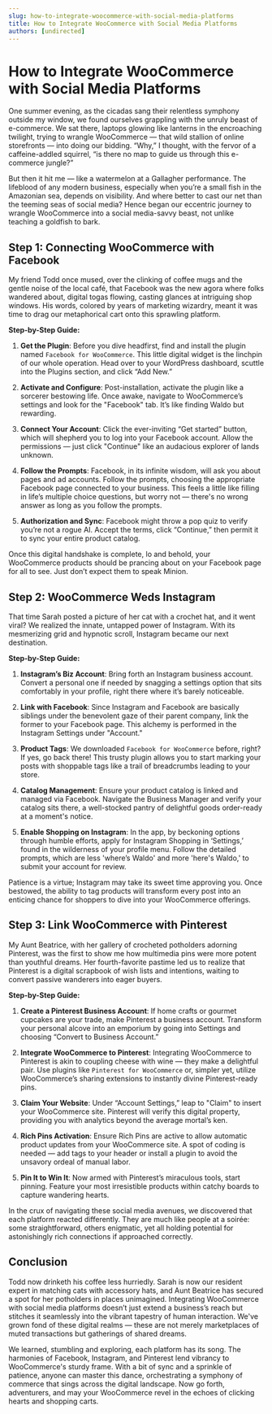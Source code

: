 ```yaml
---
slug: how-to-integrate-woocommerce-with-social-media-platforms
title: How to Integrate WooCommerce with Social Media Platforms
authors: [undirected]
---
```



# How to Integrate WooCommerce with Social Media Platforms

One summer evening, as the cicadas sang their relentless symphony outside my window, we found ourselves grappling with the unruly beast of e-commerce. We sat there, laptops glowing like lanterns in the encroaching twilight, trying to wrangle WooCommerce — that wild stallion of online storefronts — into doing our bidding. “Why,” I thought, with the fervor of a caffeine-addled squirrel, “is there no map to guide us through this e-commerce jungle?”

But then it hit me — like a watermelon at a Gallagher performance. The lifeblood of any modern business, especially when you’re a small fish in the Amazonian sea, depends on visibility. And where better to cast our net than the teeming seas of social media? Hence began our eccentric journey to wrangle WooCommerce into a social media-savvy beast, not unlike teaching a goldfish to bark.

## Step 1: Connecting WooCommerce with Facebook

My friend Todd once mused, over the clinking of coffee mugs and the gentle noise of the local café, that Facebook was the new agora where folks wandered about, digital togas flowing, casting glances at intriguing shop windows. His words, colored by years of marketing wizardry, meant it was time to drag our metaphorical cart onto this sprawling platform.

**Step-by-Step Guide:**

1. **Get the Plugin**: Before you dive headfirst, find and install the plugin named `Facebook for WooCommerce`. This little digital widget is the linchpin of our whole operation. Head over to your WordPress dashboard, scuttle into the Plugins section, and click “Add New.”

2. **Activate and Configure**: Post-installation, activate the plugin like a sorcerer bestowing life. Once awake, navigate to WooCommerce’s settings and look for the "Facebook" tab. It’s like finding Waldo but rewarding.

3. **Connect Your Account**: Click the ever-inviting “Get started” button, which will shepherd you to log into your Facebook account. Allow the permissions — just click "Continue" like an audacious explorer of lands unknown.

4. **Follow the Prompts**: Facebook, in its infinite wisdom, will ask you about pages and ad accounts. Follow the prompts, choosing the appropriate Facebook page connected to your business. This feels a little like filling in life’s multiple choice questions, but worry not — there's no wrong answer as long as you follow the prompts. 

5. **Authorization and Sync**: Facebook might throw a pop quiz to verify you’re not a rogue AI. Accept the terms, click “Continue,” then permit it to sync your entire product catalog.

Once this digital handshake is complete, lo and behold, your WooCommerce products should be prancing about on your Facebook page for all to see. Just don’t expect them to speak Minion.

## Step 2: WooCommerce Weds Instagram

That time Sarah posted a picture of her cat with a crochet hat, and it went viral? We realized the innate, untapped power of Instagram. With its mesmerizing grid and hypnotic scroll, Instagram became our next destination.

**Step-by-Step Guide:**

1. **Instagram’s Biz Account**: Bring forth an Instagram business account. Convert a personal one if needed by snagging a settings option that sits comfortably in your profile, right there where it’s barely noticeable.

2. **Link with Facebook**: Since Instagram and Facebook are basically siblings under the benevolent gaze of their parent company, link the former to your Facebook page. This alchemy is performed in the Instagram Settings under "Account."

3. **Product Tags**: We downloaded `Facebook for WooCommerce` before, right? If yes, go back there! This trusty plugin allows you to start marking your posts with shoppable tags like a trail of breadcrumbs leading to your store.

4. **Catalog Management**: Ensure your product catalog is linked and managed via Facebook. Navigate the Business Manager and verify your catalog sits there, a well-stocked pantry of delightful goods order-ready at a moment's notice.

5. **Enable Shopping on Instagram**: In the app, by beckoning options through humble efforts, apply for Instagram Shopping in ‘Settings,’ found in the wilderness of your profile menu. Follow the detailed prompts, which are less 'where’s Waldo' and more 'here's Waldo,' to submit your account for review.

Patience is a virtue; Instagram may take its sweet time approving you. Once bestowed, the ability to tag products will transform every post into an enticing chance for shoppers to dive into your WooCommerce offerings.

## Step 3: Link WooCommerce with Pinterest

My Aunt Beatrice, with her gallery of crocheted potholders adorning Pinterest, was the first to show me how multimedia pins were more potent than youthful dreams. Her fourth-favorite pastime led us to realize that Pinterest is a digital scrapbook of wish lists and intentions, waiting to convert passive wanderers into eager buyers.

**Step-by-Step Guide:**

1. **Create a Pinterest Business Account**: If home crafts or gourmet cupcakes are your trade, make Pinterest a business account. Transform your personal alcove into an emporium by going into Settings and choosing “Convert to Business Account.”

2. **Integrate WooCommerce to Pinterest**: Integrating WooCommerce to Pinterest is akin to coupling cheese with wine — they make a delightful pair. Use plugins like `Pinterest for WooCommerce` or, simpler yet, utilize WooCommerce’s sharing extensions to instantly divine Pinterest-ready pins.

3. **Claim Your Website**: Under “Account Settings,” leap to "Claim" to insert your WooCommerce site. Pinterest will verify this digital property, providing you with analytics beyond the average mortal’s ken.

4. **Rich Pins Activation**: Ensure Rich Pins are active to allow automatic product updates from your WooCommerce site. A spot of coding is needed — add tags to your header or install a plugin to avoid the unsavory ordeal of manual labor.

5. **Pin It to Win It**: Now armed with Pinterest’s miraculous tools, start pinning. Feature your most irresistible products within catchy boards to capture wandering hearts.

In the crux of navigating these social media avenues, we discovered that each platform reacted differently. They are much like people at a soirée: some straightforward, others enigmatic, yet all holding potential for astonishingly rich connections if approached correctly.

## Conclusion

Todd now drinketh his coffee less hurriedly. Sarah is now our resident expert in matching cats with accessory hats, and Aunt Beatrice has secured a spot for her potholders in places unimagined. Integrating WooCommerce with social media platforms doesn’t just extend a business’s reach but stitches it seamlessly into the vibrant tapestry of human interaction. We've grown fond of these digital realms — these are not merely marketplaces of muted transactions but gatherings of shared dreams.

We learned, stumbling and exploring, each platform has its song. The harmonies of Facebook, Instagram, and Pinterest lend vibrancy to WooCommerce's sturdy frame. With a bit of sync and a sprinkle of patience, anyone can master this dance, orchestrating a symphony of commerce that sings across the digital landscape. Now go forth, adventurers, and may your WooCommerce revel in the echoes of clicking hearts and shopping carts.